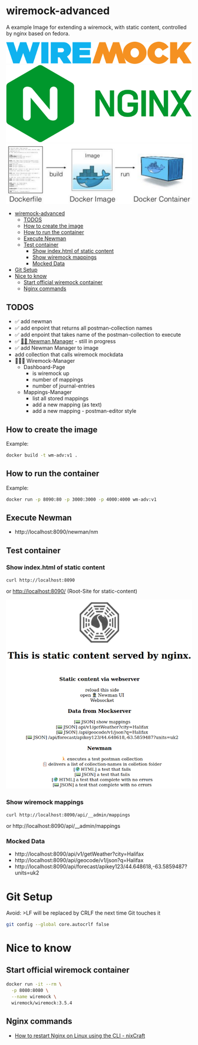 # wiremock-advanced
A example Image for extending a wiremock, with static content, controlled by nginx based on fedora.

[![wiremock](static/img/wiremock_logo.png)](https://wiremock.org/)
[![nginx](static/img/nginx-logo.png)](https://www.nginx.com/)
![docker](static/img/docker.png)

- [wiremock-advanced](#wiremock-advanced)
  - [TODOS](#todos)
  - [How to create the image](#how-to-create-the-image)
  - [How to run the container](#how-to-run-the-container)
  - [Execute Newman](#execute-newman)
  - [Test container](#test-container)
    - [Show index.html of static content](#show-indexhtml-of-static-content)
    - [Show wiremock mappings](#show-wiremock-mappings)
    - [Mocked Data](#mocked-data)
- [Git Setup](#git-setup)
- [Nice to know](#nice-to-know)
  - [Start official wiremock container](#start-official-wiremock-container)
  - [Nginx commands](#nginx-commands)

## TODOS
  * ✅ add newman
  * ✅ add enpoint that returns all postman-collection names
  * ✅ add enpoint that takes name of the postman-collection to execute
  * ✅ [🕵️‍♂️ Newman Manager](newman-ui/README.md) - still in progress
  * ✅ add Newman Manager to image
  * add collection that calls wiremock mockdata
  * 🔌👨‍💼 Wiremock-Manager
    * Dashboard-Page
      * is wiremock up
      * number of mappings
      * number of journal-entries
    * Mappings-Manager
      * list all stored mappings
      * add a new mapping (as text)
      * add a new mapping - postman-editor style


## How to create the image
Example:
```bash
docker build -t wm-adv:v1 .
```

## How to run the container
Example:
```bash
docker run -p 8090:80 -p 3000:3000 -p 4000:4000 wm-adv:v1
```

## Execute Newman
* http://localhost:8090/newman/nm

## Test container

### Show index.html of static content
```shell
curl http://localhost:8090
```
or [http://localhost:8090/](http://localhost:8090/) (Root-Site for static-content)

![Root-Site for static-content](docs/indexhtml.png)

### Show wiremock mappings
```shell
curl http://localhost:8090/api/__admin/mappings
```
or http://localhost:8090/api/__admin/mappings


### Mocked Data
* http://localhost:8090/api/v1/getWeather?city=Halifax
* http://localhost:8090/api/geocode/v1/json?q=Halifax
* http://localhost:8090/api/forecast/apikey123/44.648618,-63.5859487?units=uk2

# Git Setup
Avoid:  >LF will be replaced by CRLF the next time Git touches it
```bash
git config --global core.autocrlf false
```

# Nice to know

## Start official wiremock container
```bash
docker run -it --rm \
  -p 8080:8080 \
  --name wiremock \
  wiremock/wiremock:3.5.4
```

## Nginx commands
* [How to restart Nginx on Linux using the CLI - nixCraft](https://www.cyberciti.biz/faq/nginx-linux-restart/)